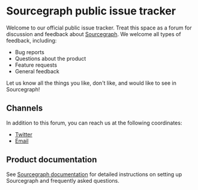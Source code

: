 # Sourcegraph public issue tracker

Welcome to our official public issue tracker. Treat this space as a
forum for discussion and feedback
about [Sourcegraph](https://sourcegraph.com/). We welcome all types of
feedback, including:

* Bug reports
* Questions about the product
* Feature requests
* General feedback

Let us know all the things you like, don't like, and would like to see
in Sourcegraph!

## Channels

In addition to this forum, you can reach us at the following coordinates:

* [Twitter](https://twitter.com/srcgraph)
* [Email](mailto:support@sourcegraph.com)


## Product documentation

See [Sourcegraph documentation](https://about.sourcegraph.com/docs) for detailed instructions on setting up Sourcegraph and frequently asked questions.
